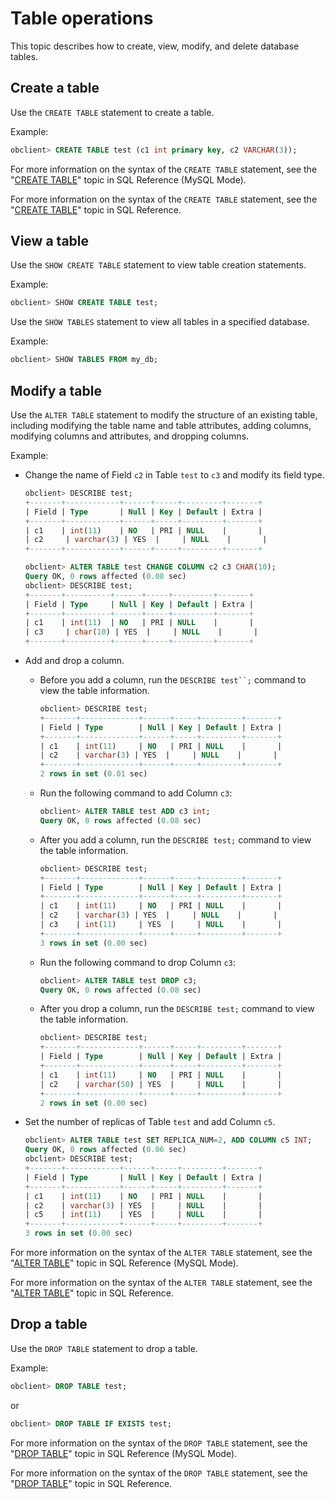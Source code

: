Table operations 
=====================================

This topic describes how to create, view, modify, and delete database tables. 

Create a table 
-----------------------------------

Use the `CREATE TABLE` statement to create a table. 

Example:

```sql
obclient> CREATE TABLE test (c1 int primary key, c2 VARCHAR(3));
```



For more information on the syntax of the `CREATE TABLE` statement, see the "[CREATE TABLE](/en-US/11.sql-reference-en/5.sql-statements/17.create-table.md)" topic in SQL Reference (MySQL Mode). 

For more information on the syntax of the `CREATE TABLE` statement, see the "[CREATE TABLE](https://open.oceanbase.com/docs/community/oceanbase-database/V3.1.1/create-table-1)" topic in SQL Reference.

View a table 
---------------------------------

Use the `SHOW CREATE TABLE` statement to view table creation statements. 

Example:

```sql
obclient> SHOW CREATE TABLE test;
```



Use the `SHOW TABLES` statement to view all tables in a specified database. 

Example:

```sql
obclient> SHOW TABLES FROM my_db;
```



Modify a table 
-----------------------------------

Use the `ALTER TABLE` statement to modify the structure of an existing table, including modifying the table name and table attributes, adding columns, modifying columns and attributes, and dropping columns. 

Example:

* Change the name of Field `c2` in Table `test` to `c3` and modify its field type. 

  ```sql
  obclient> DESCRIBE test;
  +-------+------------+------+-----+---------+-------+
  | Field | Type       | Null | Key | Default | Extra |
  +-------+------------+------+-----+---------+-------+
  | c1    | int(11)    | NO   | PRI | NULL    |       |
  | c2     | varchar(3) | YES  |     | NULL    |       |
  +-------+------------+------+-----+---------+-------+
  
  obclient> ALTER TABLE test CHANGE COLUMN c2 c3 CHAR(10);
  Query OK, 0 rows affected (0.08 sec)
  obclient> DESCRIBE test;
  +-------+----------+------+-----+---------+-------+
  | Field | Type     | Null | Key | Default | Extra |
  +-------+----------+------+-----+---------+-------+
  | c1    | int(11)  | NO   | PRI | NULL    |       |
  | c3     | char(10) | YES  |     | NULL    |       |
  +-------+----------+------+-----+---------+-------+
  ```

  

* Add and drop a column.

  * Before you add a column, run the `DESCRIBE test``;` command to view the table information. 

    ```sql
    obclient> DESCRIBE test;
    +-------+-------------+------+-----+---------+-------+
    | Field | Type        | Null | Key | Default | Extra |
    +-------+-------------+------+-----+---------+-------+
    | c1    | int(11)     | NO   | PRI | NULL    |       |
    | c2    | varchar(3) | YES  |     | NULL    |       |
    +-------+-------------+------+-----+---------+-------+
    2 rows in set (0.01 sec)
    ```

    
  
  * Run the following command to add Column `c3`: 

    ```sql
    obclient> ALTER TABLE test ADD c3 int; 
    Query OK, 0 rows affected (0.08 sec)
    ```

    
  
  * After you add a column, run the `DESCRIBE test;` command to view the table information. 

    ```sql
    obclient> DESCRIBE test;
    +-------+-------------+------+-----+---------+-------+
    | Field | Type        | Null | Key | Default | Extra |
    +-------+-------------+------+-----+---------+-------+
    | c1    | int(11)     | NO   | PRI | NULL    |       |
    | c2    | varchar(3) | YES  |     | NULL    |       |
    | c3    | int(11)     | YES  |     | NULL    |       |
    +-------+-------------+------+-----+---------+-------+
    3 rows in set (0.00 sec)
    ```

    
  
  * Run the following command to drop Column `c3`: 

    ```sql
    obclient> ALTER TABLE test DROP c3; 
    Query OK, 0 rows affected (0.08 sec)
    ```

    
  
  * After you drop a column, run the `DESCRIBE test;` command to view the table information. 

    ```sql
    obclient> DESCRIBE test;
    +-------+-------------+------+-----+---------+-------+
    | Field | Type        | Null | Key | Default | Extra |
    +-------+-------------+------+-----+---------+-------+
    | c1    | int(11)     | NO   | PRI | NULL    |       |
    | c2    | varchar(50) | YES  |     | NULL    |       |
    +-------+-------------+------+-----+---------+-------+
    2 rows in set (0.00 sec)
    ```

    
  

  

* Set the number of replicas of Table `test` and add Column `c5`. 

  ```sql
  obclient> ALTER TABLE test SET REPLICA_NUM=2, ADD COLUMN c5 INT;
  Query OK, 0 rows affected (0.06 sec)
  obclient> DESCRIBE test;
  +-------+------------+------+-----+---------+-------+
  | Field | Type       | Null | Key | Default | Extra |
  +-------+------------+------+-----+---------+-------+
  | c1    | int(11)    | NO   | PRI | NULL    |       |
  | c2    | varchar(3) | YES  |     | NULL    |       |
  | c5    | int(11)    | YES  |     | NULL    |       |
  +-------+------------+------+-----+---------+-------+
  3 rows in set (0.00 sec)
  ```

  




For more information on the syntax of the `ALTER TABLE` statement, see the "[ALTER TABLE](/en-US/11.sql-reference-en/5.sql-statements/7.alter-table.md)" topic in SQL Reference (MySQL Mode). 

For more information on the syntax of the `ALTER TABLE` statement, see the "[ALTER TABLE](https://open.oceanbase.com/docs/community/oceanbase-database/V3.1.1/alter-table-1)" topic in SQL Reference.

Drop a table 
---------------------------------

Use the `DROP TABLE` statement to drop a table. 

Example:

```sql
obclient> DROP TABLE test;
```



or

```sql
obclient> DROP TABLE IF EXISTS test;
```



For more information on the syntax of the `DROP TABLE` statement, see the "[DROP TABLE](/en-US/11.sql-reference-en/5.sql-statements/29.drop-table.md)" topic in SQL Reference (MySQL Mode). 

For more information on the syntax of the `DROP TABLE` statement, see the "[DROP TABLE](https://open.oceanbase.com/docs/community/oceanbase-database/V3.1.1/drop-table-1)" topic in SQL Reference.
